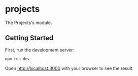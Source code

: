 # projects

The Projects's module.

## Getting Started

First, run the development server:

```bash
npm run dev
```

Open [http://localhost:3000](http://localhost:3000) with your browser to see the result.
